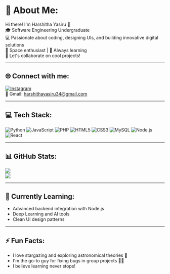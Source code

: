 # 💫 About Me:
Hi there! I'm Harshitha Yasiru 👋<br>
🎓 Software Engineering Undergraduate<br>
💻 Passionate about coding, designing UIs, and building innovative digital solutions<br>
🌌 Space enthusiast | 🧠 Always learning<br>
🤝 Let's collaborate on cool projects!

---

## 🌐 Connect with me:
[![Instagram](https://img.shields.io/badge/Instagram-E4405F?logo=instagram&logoColor=white&style=for-the-badge)](https://instagram.com/yassa.life)  
📧 Gmail: harshithayasiru34@gmail.com

---

## 💻 Tech Stack:
![Python](https://img.shields.io/badge/Python-3670A0?logo=python&logoColor=ffdd54&style=flat-square)
![JavaScript](https://img.shields.io/badge/JavaScript-F7DF1E?logo=javascript&logoColor=000&style=flat-square)
![PHP](https://img.shields.io/badge/PHP-777BB4?logo=php&logoColor=fff&style=flat-square)
![HTML5](https://img.shields.io/badge/HTML5-E34F26?logo=html5&logoColor=fff&style=flat-square)
![CSS3](https://img.shields.io/badge/CSS3-1572B6?logo=css3&logoColor=fff&style=flat-square)
![MySQL](https://img.shields.io/badge/MySQL-4479A1?logo=mysql&logoColor=fff&style=flat-square)
![Node.js](https://img.shields.io/badge/Node.js-43853D?logo=node.js&logoColor=white&style=flat-square)
![React](https://img.shields.io/badge/React-20232A?logo=react&logoColor=61DAFB&style=flat-square)

---

## 📊 GitHub Stats:
![](https://github-readme-stats.vercel.app/api?username=yassa-life&theme=tokyonight&show_icons=true)  
![](https://github-readme-streak-stats.herokuapp.com/?user=yassa-life&theme=tokyonight)

---

## 🧠 Currently Learning:
- Advanced backend integration with Node.js
- Deep Learning and AI tools
- Clean UI design patterns

---

## ⚡ Fun Facts:
- I love stargazing and exploring astronomical theories 🌠  
- I'm the go-to guy for fixing bugs in group projects 🧑‍💻  
- I believe learning never stops!

